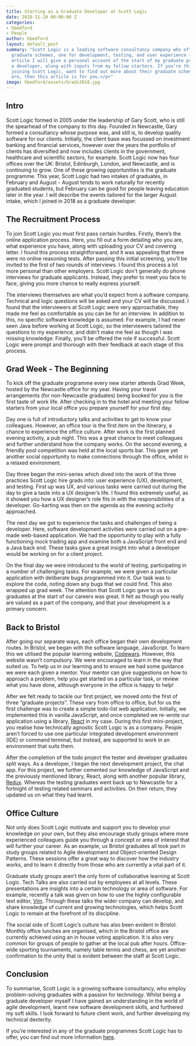 ```yaml
---
title: Starting as a Graduate Developer at Scott Logic
date: 2018-11-20 00:00:00 Z
categories:
- hbedford
- People
author: hbedford
layout: default_post
summary: "Scott Logic is a leading software consultancy company who offer three
  graduate schemes, one for development, testing, and user experience (UX). In this
  article I will give a personal account of the start of my graduate programme as
  a developer, along with inputs from my fellow starters. If you’re thinking about
  joining Scott Logic, want to find out more about their graduate scheme, or who they
  are, then this article is for you.</p>"
image: hbedford/assets/Grads2018.jpg
---
```


## Intro
Scott Logic formed in 2005 under the leadership of Gary Scott, who is still the spearhead of the company to this day. Founded in Newcastle, Gary formed a consultancy whose purpose was, and still is, to develop quality software for our clients. Initially, the client base was focussed on investment banking and financial services, however over the years the portfolio of clients has diversified and now includes clients in the government, healthcare and scientific sectors, for example. Scott Logic now has four offices over the UK: Bristol, Edinburgh, London, and Newcastle, and is continuing to grow. One of these growing opportunities is the graduate programme. This year, Scott Logic had two intakes of graduates, in February and August - August tends to work naturally for recently graduated students, but February can be good for people leaving education later in the year. I will describe the events tailored for the larger August intake, which I joined in 2018 as a graduate developer.


## The Recruitment Process
To join Scott Logic you must first pass certain hurdles. Firstly, there’s the online application process. Here, you fill out a form detailing who you are, what experience you have, along with uploading your CV and covering letter. I found this process straightforward, and it was appealing that there were no online reasoning tests. After passing this initial screening, you’ll be invited to the first of two rounds of interviews. I found this process a lot more personal than other employers. Scott Logic don't generally do phone interviews for graduate applicants. Instead, they prefer to meet you face to face, giving you more chance to really express yourself.

The interviews themselves are what you’d expect from a software company. Technical and logic questions will be asked and your CV will be discussed. I found that the interviewers at Scott Logic were very approachable, they made me feel as comfortable as you can be for an interview. In addition to this, no specific software knowledge is assumed. For example, I had never seen Java before working at Scott Logic, so the interviewers tailored the questions to my experience, and didn’t make me feel as though I was missing knowledge. Finally, you’ll be offered the role if successful. Scott Logic were prompt and thorough with their feedback at each stage of this process. 


## Grad Week - The Beginning
To kick off the graduate programme every new starter attends Grad Week, hosted by the Newcastle office for my year. Having your travel arrangements (for non-Newcastle graduates) being booked for you is the first taste of work life. After checking in to the hotel and meeting your fellow starters from your local office you prepare yourself for your first day. 

Day one is full of introductory talks and activities to get to know your colleagues. However, an office tour is the first item on the itinerary, a chance to experience the office culture. After work is the first planned evening activity, a pub night. This was a great chance to meet colleagues and further understand how the company works. On the second evening, a friendly pool competition was held at the local sports bar. This gave yet another social opportunity to make connections through the office, whilst in a relaxed environment. 

Day three began the mini-series which dived into the work of the three practices Scott Logic hire grads into: user experience (UX), development, and testing. First up was UX, and various tasks were carried out during the day to give a taste into a UX designer’s life. I found this extremely useful, as it showed you how a UX designer’s role fits in with the responsibilities of a developer. Go-karting was then on the agenda as the evening activity approached. 

The next day we got to experience the tasks and challenges of being a developer. Here, software development activities were carried out on a pre-made web-based application. We had the opportunity to play with a fully functioning mock trading app and examine both a JavaScript front end and a Java back end. These tasks gave a great insight into what a developer would be working on for a client project.

On the final day we were introduced to the world of testing, participating in a number of challenging tasks. For example, we were given a particular application with deliberate bugs programmed into it. Our task was to explore the code, noting down any bugs that we could find. This also wrapped up grad week. The attention that Scott Logic gave to us as graduates at the start of our careers was great. It felt as though you really are valued as a part of the company, and that your development is a primary concern.



## Back to Bristol
After going our separate ways, each office began their own development routes. In Bristol, we began with the software language, JavaScript. To learn this we utilised the popular learning website, [Codewars](https://www.codewars.com/ "codewars"). However, this website wasn’t compulsory. We were encouraged to learn in the way that suited us. To help us in our learning and to ensure we had some guidance we were each given a mentor. Your mentor can give suggestions on how to approach a problem, help you get started on a particular task, or review what you have done, although everyone in the office is happy to help!

After we felt ready to tackle our first project, we moved onto the first of three “graduate projects”. These vary from office to office, but for us the first challenge was to create a simple todo-list web application. Initially, we implemented this in vanilla JavaScript, and once completed we re-wrote our application using a library, [React](https://reactjs.org/) in my case. During this first mini-project, you realise how technically agnostic Scott Logic is as a company. People aren’t forced to use one particular integrated development environment (IDE) or command terminal, but instead, are supported to work in an environment that suits them.

After the completion of the todo project the tester and developer graduates split ways. As a developer, I began the next development project, the chat app. For this project, we further cemented our knowledge of JavaScript and the previously mentioned library, React, along with another popular library, [Redux](https://redux.js.org/). Whereas the testing graduates went back up to Newcastle for a fortnight of testing related seminars and activities. On their return, they updated us on what they had learnt. 


## Office Culture
Not only does Scott Logic motivate and support you to develop your knowledge on your own, but they also encourage study groups where more experienced colleagues guide you through a concept or area of interest that will further your career. As an example, us Bristol graduates all took part in study groups related to Agile development and Object-oriented Design Patterns. These sessions offer a great way to discover how the industry works, and to learn it directly from those who are currently a vital part of it.

Graduate study groups aren’t the only form of collaborative learning at Scott Logic. Tech Talks are also carried out by employees at all levels. These presentations are insights into a certain technology or area of software. For example, recently a talk was given on how to use the highly configurable text editor, [Vim](https://www.vim.org/). Through these talks the wider company can develop, and share knowledge of current and growing technologies, which helps Scott Logic to remain at the forefront of its discipline.

The social side of Scott Logic’s culture has also been evident in Bristol. Monthly office lunches are organised, which in the Bristol office are currently achieved using an in house voting application. It is also very common for groups of people to gather at the local pub after hours. Office-wide sporting tournaments, namely table tennis and chess, are yet another confirmation to the unity that is evident between the staff at Scott Logic. 


## Conclusion
To summarise, Scott Logic is a growing software consultancy, who employ problem-solving graduates with a passion for technology. Whilst being a graduate developer myself I have gained an understanding in the world of agile development, learnt new software development skills, and furthered my soft skills. I look forward to future client work, and further developing my technical dexterity.

If you’re interested in any of the graduate programmes Scott Logic has to offer, you can find out more information [here](https://www.scottlogic.com/careers/graduates-programme/).
